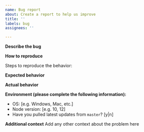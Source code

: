 ```yaml
---
name: Bug report
about: Create a report to help us improve
title: ''
labels: bug
assignees: ''

---
```


**Describe the bug**
<!-- A clear and concise description of what the bug is. -->

**How to reproduce**

Steps to reproduce the behavior:

<!--
eg:
1. Run this command `!blah blah blah`
2. Click on 'abc', or do 'xyz', etc.
3. See error in console
-->

**Expected behavior**
<!-- A clear and concise description of what you expected to happen. -->

**Actual behavior**
<!-- Description of what *actually* happens -->
<!--
Including, but not limited to:
- Message replies from the bot
- Console/terminal output
- Screenshots
-->

**Environment (please complete the following information):**
 - OS: [e.g. Windows, Mac, etc.]
 - Node version: [e.g. 10, 12]
 - Have you pulled latest updates from `master`?  [y|n]

**Additional context**
Add any other context about the problem here
